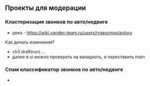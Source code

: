 ## Проекты для модерации

### Кластеризация звонков по авто/недвиге
- дока - https://wiki.yandex-team.ru/users/rrgasymov/avtoru

Как делать изменения? 
- vh3 draft(run) ...
- далее в ui можно проверить на валидноть, и переставить main

### Спам классификатор звонков по авто/недвиге
- 